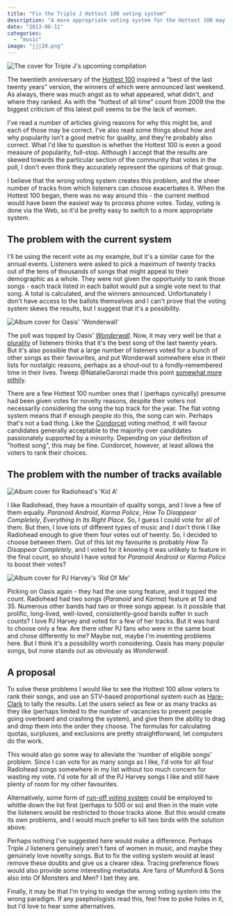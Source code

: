 ```yaml
---
title: "Fix the Triple J Hottest 100 voting system"
description: "A more appropriate voting system for the Hottest 100 may more accurately reflect song popularity"
date: "2013-06-11"
categories: 
  - "music"
image: "jjj20.png"
---
```


![The cover for Triple J's upcoming compilation](/img/jjj20.png)

The twentieth anniversary of the [Hottest 100](//www.abc.net.au/triplej/hottest100 "Triple J Hottest 100") inspired a "best of the last twenty years" version, the winners of which were announced last weekend. As always, there was much angst as to what appeared, what didn't, and where they ranked. As with the "hottest of all time" count from 2009 the the biggest criticism of this latest poll seems to be the lack of women.

I've read a number of articles giving reasons for why this might be, and each of those may be correct. I've also read some things about how and why popularity isn't a good metric for quality, and they're probably also correct. What I'd like to question is whether the Hottest 100 is even a good measure of popularity, full-stop. Although I accept that the results are skewed towards the particular section of the community that votes in the poll, I don't even think they accurately represent the opinions of that group.

I believe that the wrong voting system creates this problem, and the sheer number of tracks from which listeners can choose exacerbates it. When the Hottest 100 began, there was no way around this - the current method would have been the easiest way to process phone votes. Today, voting is done via the Web, so it'd be pretty easy to switch to a more appropriate system.

## The problem with the current system

I'll be using the recent vote as my example, but it's a similar case for the annual events. Listeners were asked to pick a maximum of twenty tracks out of the tens of thousands of songs that might appeal to their demographic as a whole. They were not given the opportunity to rank those songs - each track listed in each ballot would put a single vote next to that song. A total is calculated, and the winners announced. Unfortunately I don't have access to the ballots themselves and I can't prove that the voting system skews the results, but I suggest that it's a possibility.

![Album cover for Oasis\' 'Wonderwall'](/img/wonderwall.jpg)

The poll was topped by Oasis' _[Wonderwall](//en.wikipedia.org/wiki/Wonderwall_(song) "Wonderwall on Wikipedia")_. Now, it may very well be that a [plurality](//en.wikipedia.org/wiki/Plurality_(voting) "'Plurality' on Wikipedia") of listeners thinks that it's the best song of the last twenty years. But it's also possible that a large number of listeners voted for a bunch of other songs as their favourites, and put Wonderwall somewhere else in their lists for nostalgic reasons, perhaps as a shout-out to a fondly-remembered time in their lives. Tweep @NatalieGaronzi made this point [somewhat more pithily](//twitter.com/NatalieGaronzi/status/343631457161469954 "@NatalieGaronzi tweet").

There are a few Hottest 100 number ones that I (perhaps cynically) presume had been given votes for novelty reasons, despite their voters not necessarily considering the song the top track for the year. The flat voting system means that if enough people do this, the song can win. Perhaps that's not a bad thing. Like the [Condorcet](//en.wikipedia.org/wiki/Condorcet_method "'Condorcet method' on Wikipedia") voting method, it will favour candidates generally acceptable to the majority over candidates passionately supported by a minority. Depending on your definition of "hottest song", this may be fine. Condorcet, however, at least allows the voters to rank their choices.

## The problem with the number of tracks available

![Album cover for Radiohead's 'Kid A'](/img/kida.png)

I like Radiohead, they have a mountain of quality songs, and I love a few of them equally. _Paranoid Android_, _Karma Police_, _How To Disappear Completely_, _Everything In Its Right Place_. So, I guess I could vote for all of them. But then, I love lots of different types of music and I don't think I like Radiohead enough to give them four votes out of twenty. So, I decided to choose between them. Out of this lot my favourite is probably _How To Disappear Completely_, and I voted for it knowing it was unlikely to feature in the final count, so should I have voted for _Paranoid Android_ or _Karma Police_ to boost their votes?

![Album cover for PJ Harvey's 'Rid Of Me'](/img/ridofme.jpg)

Picking on Oasis again - they had the one song feature, and it topped the count. Radiohead had two songs (_Paranoid_ and _Karma_) feature at 13 and 35. Numerous other bands had two or three songs appear. Is it possible that prolific, long-lived, well-loved, consistently-good bands suffer in such counts? I love PJ Harvey and voted for a few of her tracks. But it was hard to choose only a few. Are there other PJ fans who were in the same boat and chose differently to me? Maybe not, maybe I'm inventing problems here. But I think it's a possibility worth considering. Oasis has many popular songs, but none stands out as obviously as _Wonderwall_.

## A proposal

To solve these problems I would like to see the Hottest 100 allow voters to rank their songs, and use an STV-based proportional system such as [Hare-Clark](//en.wikipedia.org/wiki/Hare%E2%80%93Clark_electoral_system "Hare-Clark Electoral System") to tally the results. Let the users select as few or as many tracks as they like (perhaps limited to the number of vacancies to prevent people going overboard and crashing the system), and give them the ability to drag and drop them into the order they choose. The formulas for calculating quotas, surpluses, and exclusions are pretty straightforward, let computers do the work.

This would also go some way to alleviate the 'number of eligible songs' problem. Since I can vote for as many songs as I like, I'd vote for all four Radiohead songs somewhere in my list without too much concern for wasting my vote. I'd vote for all of the PJ Harvey songs I like and still have plenty of room for my other favourites.

Alternatively, some form of [run-off voting system](//en.wikipedia.org/wiki/Runoff_voting "'Runoff voting' on Wikipedia") could be employed to whittle down the list first (perhaps to 500 or so) and then in the main vote the listeners would be restricted to those tracks alone. But this would create its own problems, and I would much prefer to kill two birds with the solution above.

Perhaps nothing I've suggested here would make a difference. Perhaps Triple J listeners genuinely aren't fans of women in music, and maybe they genuinely love novelty songs. But to fix the voting system would at least remove these doubts and give us a clearer idea. Tracing preference flows would also provide some interesting metadata. Are fans of Mumford & Sons also into Of Monsters and Men? I bet they are.

Finally, it may be that I'm trying to wedge the wrong voting system into the wrong paradigm. If any psephologists read this, feel free to poke holes in it, but I'd love to hear some alternatives.